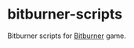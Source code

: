 # bitburner-scripts

Bitburner scripts for [Bitburner](https://github.com/danielyxie/bitburner) game.
